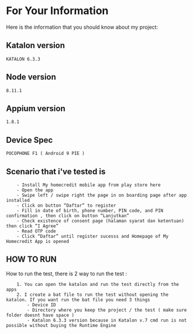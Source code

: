 
# For Your Information
Here is the information that you should know about my project:

## Katalon version
```
KATALON 6.3.3
```
## Node version 
```
8.11.1
```

## Appium version
```
1.8.1
```

## Device Spec 
```
POCOPHONE F1 ( Android 9 PIE )
```


## Scenario that i've tested is 
```
	- Install My homecredit mobile app from play store here
	- Open the app
	- Swipe left / swipe right the page in on boarding page after app installed
 	- Click on button “Daftar” to register
	- Fill in date of birth, phone number, PIN code, and PIN confirmation , then click on button “Lanjutkan”
	- Check existence of consent page (halaman syarat dan ketentuan) then click “I Agree”
	- Read OTP code
	- Click “Daftar” until register sucesss and Homepage of My Homecredit App is opened
```

## HOW TO RUN
How to run the test, there is 2 way to run the test : 
```
	1. You can open the katalon and run the test directly from the apps
	2. I create a bat file to run the test without opening the katalon. If you want run the bat file you need 3 things
		- Device ID 
		- Directory where you keep the project / the test ( make sure folder doesnt have space )
		- Katalon 6.3.3 version because in Katalon v.7 cmd run is not possible without buying the Runtime Engine
```